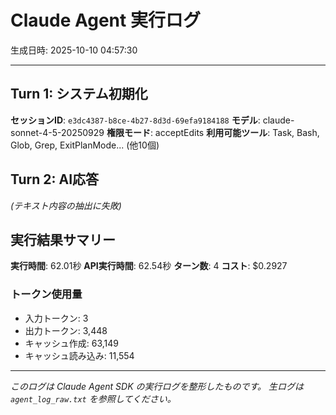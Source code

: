 # Claude Agent 実行ログ

生成日時: 2025-10-10 04:57:30

---

## Turn 1: システム初期化

**セッションID**: `e3dc4387-b8ce-4b27-8d3d-69efa9184188`
**モデル**: claude-sonnet-4-5-20250929
**権限モード**: acceptEdits
**利用可能ツール**: Task, Bash, Glob, Grep, ExitPlanMode... (他10個)

## Turn 2: AI応答

*(テキスト内容の抽出に失敗)*

## 実行結果サマリー

**実行時間**: 62.01秒
**API実行時間**: 62.54秒
**ターン数**: 4
**コスト**: $0.2927

### トークン使用量
- 入力トークン: 3
- 出力トークン: 3,448
- キャッシュ作成: 63,149
- キャッシュ読み込み: 11,554

---

*このログは Claude Agent SDK の実行ログを整形したものです。*
*生ログは `agent_log_raw.txt` を参照してください。*